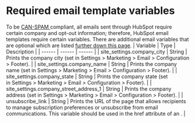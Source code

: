 # Required email template variables
To be [CAN-SPAM ](https://knowledge.hubspot.com/email/can-i-customize-my-can-spam-email-footer)compliant, all emails sent through HubSpot require certain company and opt-out information; therefore, HubSpot email templates require certain variables. There are additional email variables that are optional which are listed [further down this page](#email-variables).
| Variable | Type | Description | 
|  ------  |  ------  |  ------  | 
| site_settings.company_city | String | Prints the company city (set in Settings > Marketing > Email > Configuration > Footer). | 
| site_settings.company_name | String | Prints the company name (set in Settings > Marketing > Email > Configuration > Footer). | 
| site_settings.company_state | String | Prints the company state (set in Settings > Marketing > Email > Configuration > Footer). | 
| site_settings.company_street_address_1 | String | Prints the company address (set in Settings > Marketing > Email > Configuration > Footer). | 
| unsubscribe_link | String | Prints the URL of the page that allows recipients to manage subscription preferences or unsubscribe from email communications. This variable should be used in the href attribute of an <a>. | 

